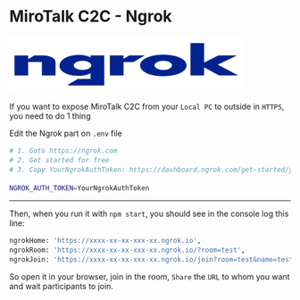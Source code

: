 # MiroTalk C2C - Ngrok

![ngrok](../frontend/images/ngrok.png)

If you want to expose MiroTalk C2C from your `Local PC` to outside in `HTTPS`, you need to do 1 thing

Edit the Ngrok part on `.env` file

```bash
# 1. Goto https://ngrok.com
# 2. Get started for free
# 3. Copy YourNgrokAuthToken: https://dashboard.ngrok.com/get-started/your-authtoken

NGROK_AUTH_TOKEN=YourNgrokAuthToken
```

---

Then, when you run it with `npm start`, you should see in the console log this line:

```bash
ngrokHome: 'https://xxxx-xx-xx-xxx-xx.ngrok.io',
ngrokRoom: 'https://xxxx-xx-xx-xxx-xx.ngrok.io/?room=test',
ngrokJoin: 'https://xxxx-xx-xx-xxx-xx.ngrok.io/join?room=test&name=test',
```

So open it in your browser, join in the room, `Share` the `URL` to whom you want and wait participants to join.

